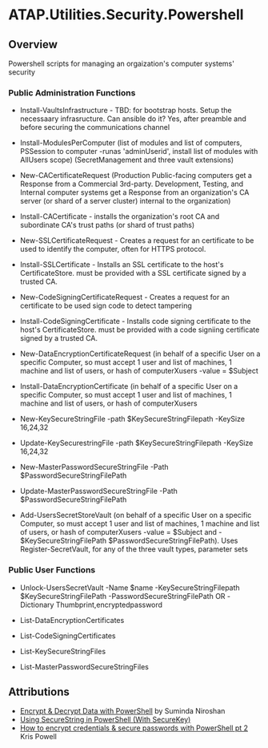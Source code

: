 # ATAP.Utilities.Security.Powershell

## Overview

Powershell scripts for managing an orgaization's computer systems' security


### Public Administration Functions

- Install-VaultsInfrastructure - TBD: for bootstrap hosts. Setup the necessaary infrasructure. Can ansible do it? Yes, after preamble and before securing the communications channel
- Install-ModulesPerComputer (list of modules and list of computers, PSSession to computer -runas 'adminUserid', install list of modules with AllUsers scope) (SecretManagement and three vault extensions)
- New-CACertificateRequest (Production Public-facing computers get a Response from a Commercial 3rd-party. Development, Testing, and Internal computer systems get a Response from an organization's CA server (or shard of a server cluster) internal to the organization)
- Install-CACertificate  - installs the organization's root CA and subordinate CA's trust paths (or shard of trust paths)

- New-SSLCertificateRequest - Creates a request for an certificate to be used to identify the computer, often for HTTPS protocol.
- Install-SSLCertificate - Installs an SSL certificate to the host's CertificateStore. must be provided with a SSL certificate signed by a trusted CA.

- New-CodeSigningCertificateRequest - Creates a request for an certificate to be used sign code to detect tampering
- Install-CodeSigningCertificate - Installs code signing certificate to the host's CertificateStore. must be provided with a code signiing certificate signed by a trusted CA.

- New-DataEncryptionCertificateRequest (in behalf of a specific User on a specific Computer, so must accept 1 user and list of machines, 1 machine and list of users, or hash of computerXusers -value = $Subject
- Install-DataEncryptionCertificate (in behalf of a specific User on a specific Computer, so must accept 1 user and list of machines, 1 machine and list of users, or hash of computerXusers

- New-KeySecureStringFile -path $KeySecureStringFilepath -KeySize 16,24,32
- Update-KeySecurestringFile -path $KeySecureStringFilepath -KeySize 16,24,32

- New-MasterPasswordSecureStringFile -Path $PasswordSecureStringFilePath
- Update-MasterPasswordSecureStringFile -Path $PasswordSecureStringFilePath

- Add-UsersSecretStoreVault (on behalf of a specific User on a specific Computer, so must accept 1 user and list of machines, 1 machine and list of users, or hash of computerXusers -value = $Subject and - $KeySecureStringFilePath $PasswordSecureStringFilePath).  Uses Register-SecretVault, for any of the three vault types, parameter sets

### Public User Functions

- Unlock-UsersSecretVault -Name $name -KeySecureStringFilepath $KeySecureStringFilePath -PasswordSecureStringFilePath OR -Dictionary Thumbprint,encryptedpassword

- List-DataEncryptionCertificates

- List-CodeSigningCertificates
- List-KeySecureStringFiles
- List-MasterPasswordSecureStringFiles

## Attributions

* [Encrypt & Decrypt Data with PowerShell](https://medium.com/@sumindaniro/encrypt-decrypt-data-with-powershell-4a1316a0834b) by Suminda Niroshan
* [Using SecureString in PowerShell (With SecureKey)](https://brainseed.wordpress.com/2016/03/29/using-securestring-in-powershell-with-securekey/)
* [How to encrypt credentials & secure passwords with PowerShell pt 2](https://www.pdq.com/blog/secure-password-with-powershell-encrypting-credentials-part-2/) Kris Powell

